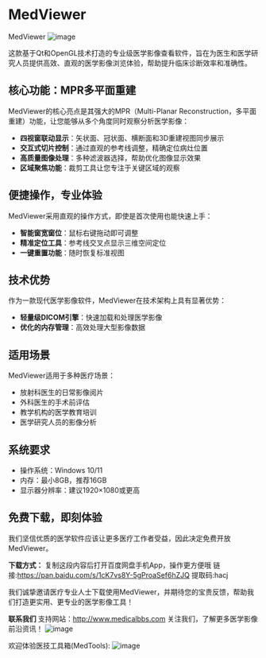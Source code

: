 # MedViewer
MedViewer
![image](https://github.com/user-attachments/assets/e6a0c1a4-04cd-4ae0-9ab6-14c96735ebfb)

这款基于Qt和OpenGL技术打造的专业级医学影像查看软件，旨在为医生和医学研究人员提供高效、直观的医学影像浏览体验，帮助提升临床诊断效率和准确性。

## 核心功能：MPR多平面重建

MedViewer的核心亮点是其强大的MPR（Multi-Planar Reconstruction，多平面重建）功能，让您能够从多个角度同时观察分析医学影像：

- **四视窗联动显示**：矢状面、冠状面、横断面和3D重建视图同步展示
- **交互式切片控制**：通过直观的参考线调整，精确定位病灶位置
- **高质量图像处理**：多种滤波器选择，帮助优化图像显示效果
- **区域聚焦功能**：裁剪工具让您专注于关键区域的观察

## 便捷操作，专业体验

MedViewer采用直观的操作方式，即使是首次使用也能快速上手：

- **智能窗宽窗位**：鼠标右键拖动即可调整
- **精准定位工具**：参考线交叉点显示三维空间定位
- **一键重置功能**：随时恢复标准视图

## 技术优势

作为一款现代医学影像软件，MedViewer在技术架构上具有显著优势：

- **轻量级DICOM引擎**：快速加载和处理医学影像
- **优化的内存管理**：高效处理大型影像数据

## 适用场景

MedViewer适用于多种医疗场景：

- 放射科医生的日常影像阅片
- 外科医生的手术前评估
- 教学机构的医学教育培训
- 医学研究人员的影像分析

## 系统要求

- 操作系统：Windows 10/11
- 内存：最小8GB，推荐16GB
- 显示器分辨率：建议1920×1080或更高

## 免费下载，即刻体验

我们坚信优质的医学软件应该让更多医疗工作者受益，因此决定免费开放MedViewer。

**下载方式：**
复制这段内容后打开百度网盘手机App，操作更方便哦
链接:https://pan.baidu.com/s/1cK7vs8Y-5gProaSef6hZJQ
提取码:hacj

我们诚挚邀请医疗专业人士下载使用MedViewer，并期待您的宝贵反馈，帮助我们打造更实用、更专业的医学影像工具！

**联系我们**
支持网站：http://www.medicalbbs.com
关注我们，了解更多医学影像前沿资讯！
![image](https://github.com/user-attachments/assets/4dba2526-88c2-4de3-918f-fcb73807f808)

欢迎体验医技工具箱(MedTools):
![image](https://github.com/user-attachments/assets/976553bc-bc9c-49a1-b82a-4428b11471d3)

